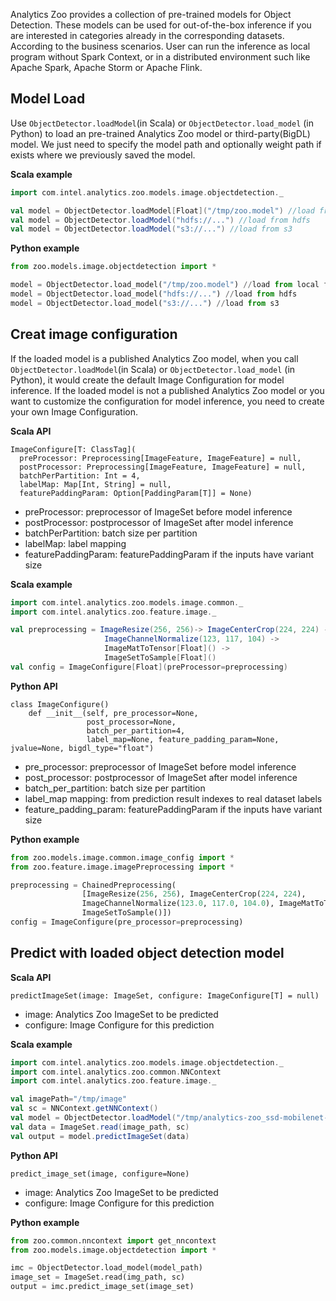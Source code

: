 
Analytics Zoo provides a collection of pre-trained models for Object Detection. These models can be used for out-of-the-box inference if you are interested in categories already in the corresponding datasets. According to the business scenarios. User can run the inference as local program without Spark Context, or in a distributed environment such like Apache Spark, Apache Storm or Apache Flink.

## Model Load

Use `ObjectDetector.loadModel`(in Scala) or `ObjectDetector.load_model` (in Python) to load an pre-trained Analytics Zoo model or third-party(BigDL) model. We just need to specify the model path and optionally weight path if exists where we previously saved the model.

**Scala example**
```scala
import com.intel.analytics.zoo.models.image.objectdetection._

val model = ObjectDetector.loadModel[Float]("/tmp/zoo.model") //load from local fs
val model = ObjectDetector.loadModel("hdfs://...") //load from hdfs
val model = ObjectDetector.loadModel("s3://...") //load from s3
```

**Python example**
```python
from zoo.models.image.objectdetection import *

model = ObjectDetector.load_model("/tmp/zoo.model") //load from local fs
model = ObjectDetector.load_model("hdfs://...") //load from hdfs
model = ObjectDetector.load_model("s3://...") //load from s3
```

## Creat image configuration
If the loaded model is a published Analytics Zoo model, when you call `ObjectDetector.loadModel`(in Scala) or `ObjectDetector.load_model` (in Python), it would create the default Image Configuration for model inference. If the loaded model is not a published Analytics Zoo model or you want to customize the configuration for model inference, you need to create your own Image Configuration.

**Scala API**
```
ImageConfigure[T: ClassTag](
  preProcessor: Preprocessing[ImageFeature, ImageFeature] = null,
  postProcessor: Preprocessing[ImageFeature, ImageFeature] = null,
  batchPerPartition: Int = 4,
  labelMap: Map[Int, String] = null,
  featurePaddingParam: Option[PaddingParam[T]] = None)
```
* preProcessor: preprocessor of ImageSet before model inference
* postProcessor: postprocessor of ImageSet after model inference
* batchPerPartition: batch size per partition
* labelMap: label mapping
* featurePaddingParam: featurePaddingParam if the inputs have variant size

**Scala example**
```scala
import com.intel.analytics.zoo.models.image.common._
import com.intel.analytics.zoo.feature.image._

val preprocessing = ImageResize(256, 256)-> ImageCenterCrop(224, 224) ->
                     ImageChannelNormalize(123, 117, 104) ->
                     ImageMatToTensor[Float]() ->
                     ImageSetToSample[Float]()
val config = ImageConfigure[Float](preProcessor=preprocessing)
```


**Python API**
```
class ImageConfigure()
    def __init__(self, pre_processor=None,
                 post_processor=None,
                 batch_per_partition=4,
                 label_map=None, feature_padding_param=None, jvalue=None, bigdl_type="float")
```
* pre_processor:  preprocessor of ImageSet before model inference
* post_processor:  postprocessor of ImageSet after model inference
* batch_per_partition:  batch size per partition
* label_map mapping:  from prediction result indexes to real dataset labels
* feature_padding_param:  featurePaddingParam if the inputs have variant size

**Python example**
```python
from zoo.models.image.common.image_config import *
from zoo.feature.image.imagePreprocessing import *

preprocessing = ChainedPreprocessing(
                [ImageResize(256, 256), ImageCenterCrop(224, 224),
                ImageChannelNormalize(123.0, 117.0, 104.0), ImageMatToTensor(),
                ImageSetToSample()])
config = ImageConfigure(pre_processor=preprocessing)
```

## Predict with loaded object detection model

**Scala API**
```
predictImageSet(image: ImageSet, configure: ImageConfigure[T] = null)
```
* image:  Analytics Zoo ImageSet to be predicted
* configure: Image Configure for this prediction

**Scala example**
```scala
import com.intel.analytics.zoo.models.image.objectdetection._
import com.intel.analytics.zoo.common.NNContext
import com.intel.analytics.zoo.feature.image._

val imagePath="/tmp/image"
val sc = NNContext.getNNContext()
val model = ObjectDetector.loadModel("/tmp/analytics-zoo_ssd-mobilenet-300x300_PASCAL_0.1.0.model")
val data = ImageSet.read(image_path, sc)
val output = model.predictImageSet(data)
```


**Python API**
```
predict_image_set(image, configure=None)
```
* image:  Analytics Zoo ImageSet to be predicted
* configure: Image Configure for this  prediction

**Python example**
```python
from zoo.common.nncontext import get_nncontext
from zoo.models.image.objectdetection import *

imc = ObjectDetector.load_model(model_path)
image_set = ImageSet.read(img_path, sc)
output = imc.predict_image_set(image_set)
```
